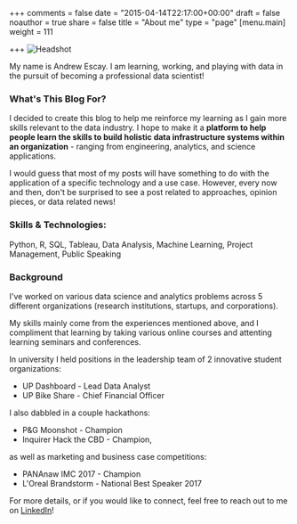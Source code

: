+++
comments = false
date = "2015-04-14T22:17:00+00:00"
draft = false
noauthor = true
share = false
title = "About me"
type = "page"
[menu.main]
weight = 111

+++
![Headshot](/img/headshot.jpeg)

My name is Andrew Escay. I am learning, working, and playing with data in the pursuit of becoming a professional data scientist! 

### What's This Blog For?
I decided to create this blog to help me reinforce my learning as I gain more skills relevant to the data industry. I hope to make it a **platform to help people learn the skills to build holistic data infrastructure systems within an organization** - ranging from engineering, analytics, and science applications. 

I would guess that most of my posts will have something to do with the application of a specific technology and a use case. However, every now and then, don't be surprised to see a post related to approaches, opinion pieces, or data related news!

### Skills & Technologies:
Python, R, SQL, Tableau, Data Analysis, Machine Learning, Project Management, Public Speaking

### Background
I've worked on various data science and analytics problems across 5 different organizations (research institutions, startups, and corporations). 

My skills mainly come from the experiences mentioned above, and I compliment that learning by taking various online courses and attenting learning seminars and conferences. 

In university I held positions in the leadership team of 2 innovative student organizations:

* UP Dashboard - Lead Data Analyst
* UP Bike Share - Chief Financial Officer 


I also dabbled in a couple hackathons:

* P&G Moonshot - Champion
* Inquirer Hack the CBD - Champion,

as well as marketing and business case competitions:

* PANAnaw IMC 2017 - Champion
* L'Oreal Brandstorm - National Best Speaker 2017

For more details, or if you would like to connect, feel free to reach out to me on [LinkedIn](https://www.linkedin.com/in/andrew-escay/)!